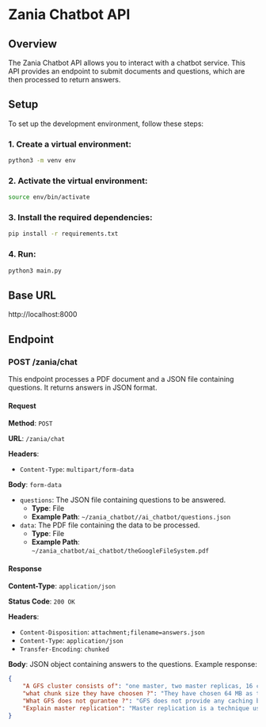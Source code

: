 # Zania Chatbot API

## Overview

The Zania Chatbot API allows you to interact with a chatbot service. This API provides an endpoint to submit documents and questions, which are then processed to return answers.


## Setup

To set up the development environment, follow these steps:

### 1. Create a virtual environment:

```bash
python3 -m venv env
```

### 2. Activate the virtual environment:
```bash
source env/bin/activate

```

### 3. Install the required dependencies:
```bash
pip install -r requirements.txt
```

### 4. Run:
```bash
python3 main.py
```


## Base URL

http://localhost:8000


## Endpoint

### POST /zania/chat

This endpoint processes a PDF document and a JSON file containing questions. It returns answers in JSON format.

#### Request

**Method**: `POST`

**URL**: `/zania/chat`

**Headers**:
- `Content-Type`: `multipart/form-data`

**Body**: `form-data`
- `questions`: The JSON file containing questions to be answered.
  - **Type**: File
  - **Example Path**: `~/zania_chatbot//ai_chatbot/questions.json`
- `data`: The PDF file containing the data to be processed.
  - **Type**: File
  - **Example Path**: `~/zania_chatbot/ai_chatbot/theGoogleFileSystem.pdf`

#### Response

**Content-Type**: `application/json`

**Status Code**: `200 OK`

**Headers**:
- `Content-Disposition`: `attachment;filename=answers.json`
- `Content-Type`: `application/json`
- `Transfer-Encoding`: `chunked`

**Body**: JSON object containing answers to the questions. Example response:

```json
{
    "A GFS cluster consists of": "one master, two master replicas, 16 chunkservers, and 16 clients.",
    "what chunk size they have choosen ?": "They have chosen 64 MB as their chunk size.",
    "What GFS does not gurantee ?": "GFS does not provide any caching below the file system interface.",
    "Explain master replication": "Master replication is a technique used in the GFS (Google File System) for ensuring reliability. It involves replicating the state of the master (the central server that manages the file system) on multiple machines. This means that if the master fails, a backup can quickly take its place. Additionally, there are \"shadow\" masters that provide read-only access to the file system even when the primary master is down, with a slight lag. This helps enhance read availability for files that are not actively being changed. To stay updated, the shadow master constantly reads a replica of the master's state."
}
